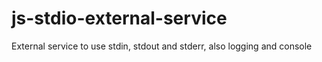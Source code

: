# js-stdio-external-service
External service to use stdin, stdout and stderr, also logging and console
